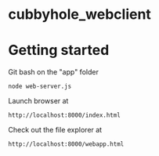 cubbyhole_webclient
===================

# Getting started

Git bash on the "app" folder

	node web-server.js

Launch browser at 
	
	http://localhost:8000/index.html

Check out the file explorer at

    http://localhost:8000/webapp.html